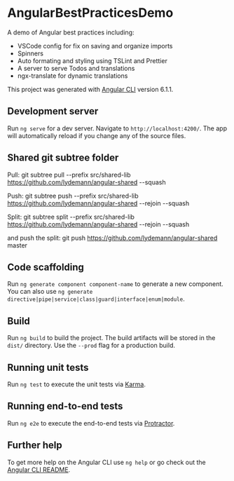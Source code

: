 # AngularBestPracticesDemo
A demo of Angular best practices including:

- VSCode config for fix on saving and organize imports
- Spinners
- Auto formating and styling using TSLint and Prettier
- A server to serve Todos and translations
- ngx-translate for dynamic translations

This project was generated with [Angular CLI](https://github.com/angular/angular-cli) version 6.1.1.

## Development server

Run `ng serve` for a dev server. Navigate to `http://localhost:4200/`. The app will automatically reload if you change any of the source files.

## Shared git subtree folder

Pull:
git subtree pull --prefix src/shared-lib https://github.com/lydemann/angular-shared --squash

Push:
git subtree push --prefix src/shared-lib https://github.com/lydemann/angular-shared --rejoin --squash

Split:
git subtree split --prefix src/shared-lib https://github.com/lydemann/angular-shared --rejoin --squash 

and push the split:
git push https://github.com/lydemann/angular-shared master


## Code scaffolding

Run `ng generate component component-name` to generate a new component. You can also use `ng generate directive|pipe|service|class|guard|interface|enum|module`.

## Build

Run `ng build` to build the project. The build artifacts will be stored in the `dist/` directory. Use the `--prod` flag for a production build.

## Running unit tests

Run `ng test` to execute the unit tests via [Karma](https://karma-runner.github.io).

## Running end-to-end tests

Run `ng e2e` to execute the end-to-end tests via [Protractor](http://www.protractortest.org/).

## Further help

To get more help on the Angular CLI use `ng help` or go check out the [Angular CLI README](https://github.com/angular/angular-cli/blob/master/README.md).
